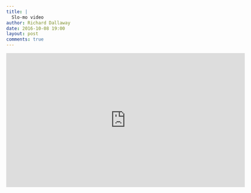 ```yaml
---
title: |
  Slo-mo video
author: Richard Dallaway
date: 2016-10-08 19:00
layout: post
comments: true
---
```


<iframe src="https://player.vimeo.com/video/186093863" width="640" height="360" frameborder="0" webkitallowfullscreen mozallowfullscreen allowfullscreen></iframe>


